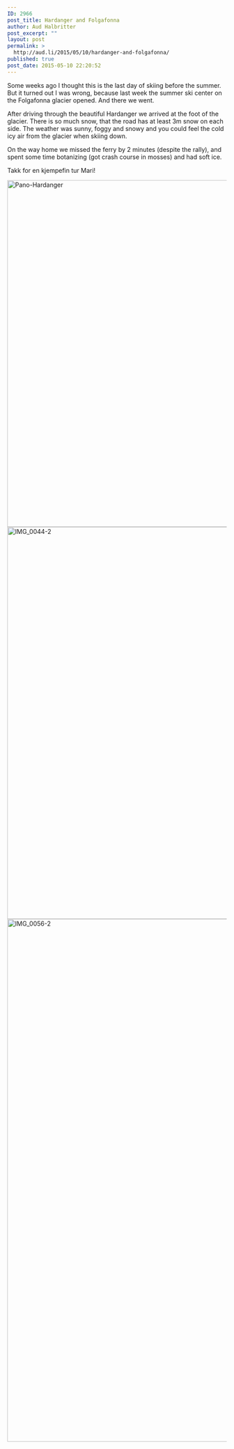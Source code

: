 ```yaml
---
ID: 2966
post_title: Hardanger and Folgafonna
author: Aud Halbritter
post_excerpt: ""
layout: post
permalink: >
  http://aud.li/2015/05/10/hardanger-and-folgafonna/
published: true
post_date: 2015-05-10 22:20:52
---
```

Some weeks ago I thought this is the last day of skiing before the summer. But it turned out I was wrong, because last week the summer ski center on the Folgafonna glacier opened. And there we went.

After driving through the beautiful Hardanger we arrived at the foot of the glacier. There is so much snow, that the road has at least 3m snow on each side. The weather was sunny, foggy and snowy and you could feel the cold icy air from the glacier when skiing down.

On the way home we missed the ferry by 2 minutes (despite the rally), and spent some time botanizing (got crash course in mosses) and had soft ice.

Takk for en kjempefin tur Mari!

<a href="http://aud.li/wp-content/uploads/2015/05/Pano-Hardanger.jpg"><img class="alignnone size-full wp-image-2968" src="http://aud.li/wp-content/uploads/2015/05/Pano-Hardanger.jpg" alt="Pano-Hardanger" width="1500" height="796" /></a> <a href="http://aud.li/wp-content/uploads/2015/05/IMG_0044-2.jpg"><img class="alignnone size-full wp-image-2969" src="http://aud.li/wp-content/uploads/2015/05/IMG_0044-2.jpg" alt="IMG_0044-2" width="1200" height="900" /></a> <a href="http://aud.li/wp-content/uploads/2015/05/IMG_0056-2.jpg"><img class="alignnone size-full wp-image-2970" src="http://aud.li/wp-content/uploads/2015/05/IMG_0056-2.jpg" alt="IMG_0056-2" width="900" height="1200" /></a>